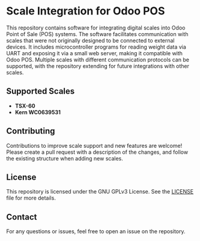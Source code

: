 # Scale Integration for Odoo POS

This repository contains software for integrating digital scales into Odoo Point of Sale (POS) systems. The software facilitates communication with scales that were not originally designed to be connected to external devices. It includes microcontroller programs for reading weight data via UART and exposing it via a small web server, making it compatible with Odoo POS. Multiple scales with different communication protocols can be supported, with the repository extending for future integrations with other scales.

## Supported Scales
- **TSX-60**
- **Kern WC0639531**

## Contributing
Contributions to improve scale support and new features are welcome! Please create a pull request with a description of the changes, and follow the existing structure when adding new scales.

## License
This repository is licensed under the GNU GPLv3 License. See the [LICENSE](LICENSE) file for more details.

## Contact
For any questions or issues, feel free to open an issue on the repository.
